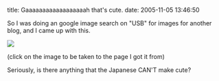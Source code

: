 title: Gaaaaaaaaaaaaaaaaaah that's cute.
date: 2005-11-05 13:46:50

So I was doing an google image search on "USB" for images for another blog, and I came up with this.

[![][1]][2]

(click on the image to be taken to the page I got it from)

Seriously, is there anything that the Japanese CAN'T make cute?

   [1]: /images/2005-11-05-gaaaaaaaaaaaaaaaaaah-thats-cute/usbintro.jpg
   [2]: http://hatosuzume.hp.infoseek.co.jp/cg.html

